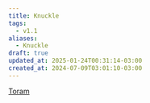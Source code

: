 ```yaml
---
title: Knuckle
tags:
  - v1.1
aliases:
  - Knuckle
draft: true
updated_at: 2025-01-24T00:31:14-03:00
created_at: 2024-07-09T03:01:10-03:00
---
```


[Toram](content/entrada/2024/07/26/Toram.md)